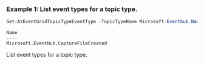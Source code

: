### Example 1: List event types for a topic type.
```powershell
Get-AzEventGridTopicTypeEventType -TopicTypeName Microsoft.Eventhub.Namespaces
```

```output
Name
----
Microsoft.EventHub.CaptureFileCreated
```

List event types for a topic type.